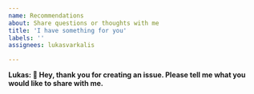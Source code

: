 ```yaml
---
name: Recommendations
about: Share questions or thoughts with me
title: 'I have something for you'
labels: ''
assignees: lukasvarkalis

---
```


**Lukas: 👋 Hey, thank you for creating an issue. Please tell me what you would like to share with me.**
